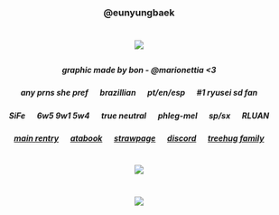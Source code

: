 ### <p align="center"> @eunyungbaek
# <p align="center"> ![](https://i.postimg.cc/Pq7Qzg2R/image.png)
##### <p align="center"> graphic made by bon - @marionettia <3

##### <p align="center"> any prns she pref⠀⠀brazillian⠀⠀pt/en/esp⠀⠀#1 ryusei sd fan
##### <p align="center"> SiFe⠀⠀6w5 9w1 5w4⠀⠀true neutral⠀⠀phleg-mel⠀⠀sp/sx⠀⠀RLUAN
##### <p align="center"> [main rentry](https://rentry.co/giyuu-tomioka)⠀⠀[atabook](https://ryuvi.atabook.org/)⠀⠀[strawpage](https://greencore.straw.page)⠀⠀[discord](https://discordid.netlify.app/?id=742350316938330153)⠀⠀[treehug family](https://rentry.co/ponytownfamily)
# <p align="center">![](https://komarev.com/ghpvc/?username=purrcore&base=1200&style=flat&color=8CBF84)

# <p align="center"> ![](https://i.postimg.cc/VvQ92jy9/image.png)
